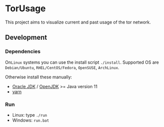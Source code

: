 # TorUsage

This project aims to visualize current and past usage of the tor network.

## Development

### Dependencies

On`Linux` systems you can use the install script `./install`.
Supported OS are `Debian/Ubuntu`, `RHEL/CentOS/Fedora`, `OpenSUSE`, `ArchLinux`.

Otherwise install these manually:

- [Oracle JDK](https://www.oracle.com/java/technologies/javase-downloads.html)
  / [OpenJDK](https://openjdk.java.net/install/index.html) >= Java version 11
- [yarn](https://yarnpkg.com/en/docs/install)

### Run

- Linux: type `./run`
- Windows: `run.bat`
